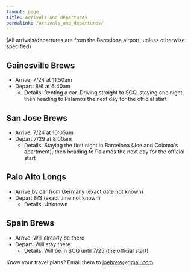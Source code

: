 ```yaml
---
layout: page
title: Arrivals and departures
permalink: /arrivals_and_departures/
---
```


(All arrivals/departures are from the Barcelona airport, unless otherwise specified)

## Gainesville Brews  

- Arrive: 7/24 at 11:50am   
- Depart: 8/6 at 6:40am  
    - Details: Renting a car. Driving straight to SCQ, staying one night, then heading to Palamós the next day for the official start

## San Jose Brews  

- Arrive: 7/24 at 10:05am  
- Depart 7/29 at 8:00am   
    - Details: Staying the first night in Barcelona (Joe and Coloma's apartment), then heading to Palamós the next day for the official start

## Palo Alto Longs  

- Arrive by car from Germany (exact date not known)   
- Depart 8/3 (exact time not known)  
    - Details: Unknown

## Spain Brews  

- Arrive: Will already be there    
- Depart: Will stay there    
    - Details: Will be in SCQ until 7/25 (the official start).

Know your travel plans?  Email them to joebrew@gmail.com.